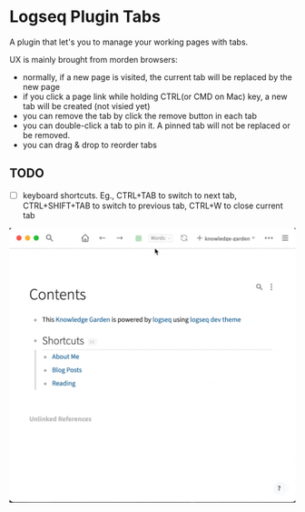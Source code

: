 # Logseq Plugin Tabs

A plugin that let's you to manage your working pages with tabs.

UX is mainly brought from morden browsers:

- normally, if a new page is visited, the current tab will be replaced by the new page
- if you click a page link while holding CTRL(or CMD on Mac) key, a new tab will be created (not visied yet)
- you can remove the tab by click the remove button in each tab
- you can double-click a tab to pin it. A pinned tab will not be replaced or be removed.
- you can drag & drop to reorder tabs

## TODO

- [ ] keyboard shortcuts. Eg., CTRL+TAB to switch to next tab, CTRL+SHIFT+TAB to switch to previous tab, CTRL+W to close current tab

![](./demo.gif)
